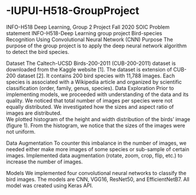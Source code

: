 # -IUPUI-H518-GroupProject
INFO-H518 Deep Learning, Group 2 Project  Fall 2020 SOIC
Problem statement
INFO-H518-Deep Learning group project Bird-species Recognition Using Convolutional Neural Network (CNN)
Purpose
The purpose of the group project is to apply the deep neural network algorithm to detect the bird species.


Dataset
The Caltech-UCSD Birds-200-2011 (CUB-200-2011) dataset is downloaded from the Kaggle website [1].   The dataset is extension of CUB-200 dataset [2].  It contains 200 bird species with 11,788 images.   Each species is associated with a Wikipedia article and organized by scientific classification (order, family, genus, species).
Data Exploration
Prior to implementing models, we proceeded with understanding of the data and its quality.  We noticed that total number of images per species were not equally distributed. We investigated how the sizes and aspect ratio of images are distributed.  
We plotted histogram of the height and width distribution of the birds’ image (figure 1).  From the histogram, we notice that the sizes of the images were not uniform.

Data Augmentation
To counter this imbalance in the number of images, we needed either make more images of some species or sub-sample of certain images. Implemented data augmentation (rotate, zoom, crop, flip, etc.) to increase the number of images.

Models
	We implemented four convolutional neural networks to classify the bird images.  The models are CNN, VGG16, ResNet50, and EfficientNetB7.  All model was created using Keras API.  

